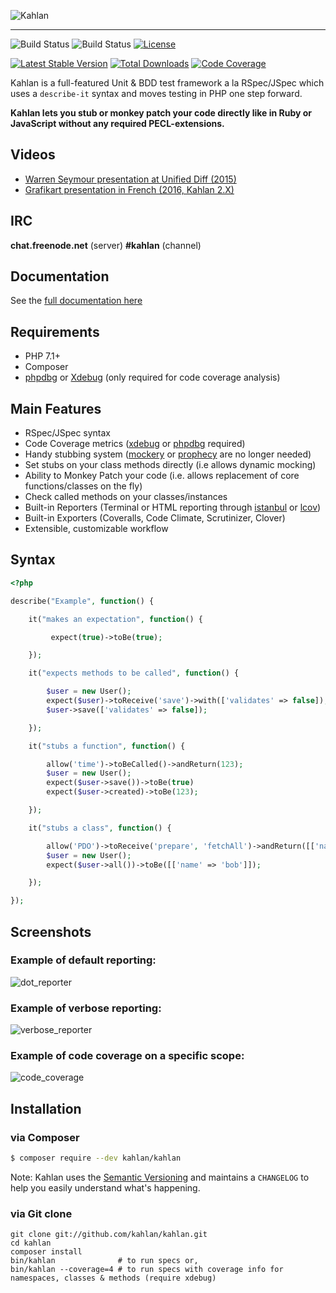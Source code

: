 ![Kahlan](docs/assets/logo.png "Kahlan")
<hr/>

![Build Status](https://img.shields.io/badge/branch-master-blue.svg) ![Build Status](https://github.com/kahlan/kahlan/actions/workflows/build.yml/badge.svg?branch=master) [![License](https://poser.pugx.org/kahlan/kahlan/license.svg)](https://packagist.org/packages/kahlan/kahlan)

[![Latest Stable Version](https://img.shields.io/packagist/v/kahlan/kahlan.svg)](https://packagist.org/packages/kahlan/kahlan)
[![Total Downloads](https://img.shields.io/packagist/dt/kahlan/kahlan.svg)](https://packagist.org/packages/kahlan/kahlan)
[![Code Coverage](https://codecov.io/gh/kahlan/kahlan/branch/dev/graph/badge.svg)](https://app.codecov.io/gh/kahlan/kahlan/)

Kahlan is a full-featured Unit & BDD test framework a la RSpec/JSpec which uses a `describe-it` syntax and moves testing in PHP one step forward.

**Kahlan lets you stub or monkey patch your code directly like in Ruby or JavaScript without any required PECL-extensions.**

## Videos

* <a href="http://vimeo.com/116949820" target="_blank">Warren Seymour presentation at Unified Diff (2015)</a>
* <a href="https://www.grafikart.fr/tutoriels/php/tdd-kahlan-805" target="_blank">Grafikart presentation in French (2016, Kahlan 2.X)</a>

## IRC

**chat.freenode.net** (server)
**#kahlan** (channel)

## Documentation

See the [full documentation here](https://kahlan.github.io/docs)

## Requirements

 * PHP 7.1+
 * Composer
 * [phpdbg](http://php.net/manual/en/debugger-about.php) or [Xdebug](http://xdebug.org/) (only required for code coverage analysis)

## Main Features

* RSpec/JSpec syntax
* Code Coverage metrics ([xdebug](http://xdebug.org) or [phpdbg](http://phpdbg.com/docs) required)
* Handy stubbing system ([mockery](https://github.com/padraic/mockery) or [prophecy](https://github.com/phpspec/prophecy) are no longer needed)
* Set stubs on your class methods directly (i.e allows dynamic mocking)
* Ability to Monkey Patch your code (i.e. allows replacement of core functions/classes on the fly)
* Check called methods on your classes/instances
* Built-in Reporters (Terminal or HTML reporting through [istanbul](https://gotwarlost.github.io/istanbul/) or [lcov](http://ltp.sourceforge.net/coverage/lcov.php))
* Built-in Exporters (Coveralls, Code Climate, Scrutinizer, Clover)
* Extensible, customizable workflow

## Syntax

```php
<?php

describe("Example", function() {

    it("makes an expectation", function() {

         expect(true)->toBe(true);

    });

    it("expects methods to be called", function() {

        $user = new User();
        expect($user)->toReceive('save')->with(['validates' => false]);
        $user->save(['validates' => false]);

    });

    it("stubs a function", function() {

        allow('time')->toBeCalled()->andReturn(123);
        $user = new User();
        expect($user->save())->toBe(true)
        expect($user->created)->toBe(123);

    });

    it("stubs a class", function() {

        allow('PDO')->toReceive('prepare', 'fetchAll')->andReturn([['name' => 'bob']]);
        $user = new User();
        expect($user->all())->toBe([['name' => 'bob']]);

    });

});

```

## Screenshots

### Example of default reporting:
![dot_reporter](docs/assets/dot_reporter.png)

### Example of verbose reporting:
![verbose_reporter](docs/assets/verbose_reporter.png)

### Example of code coverage on a specific scope:
![code_coverage](docs/assets/code_coverage.png)

## Installation

### via Composer

```bash
$ composer require --dev kahlan/kahlan
```

Note:
Kahlan uses the [Semantic Versioning](http://semver.org/) and maintains a `CHANGELOG` to help you easily understand what's happening.

### via Git clone

```
git clone git://github.com/kahlan/kahlan.git
cd kahlan
composer install
bin/kahlan              # to run specs or,
bin/kahlan --coverage=4 # to run specs with coverage info for namespaces, classes & methods (require xdebug)
```
